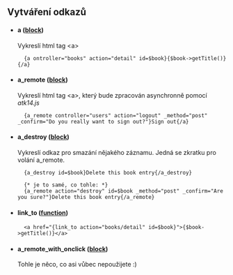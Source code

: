Vytváření odkazů
----------------
* #### a ([block](https://github.com/atk14/Atk14/blob/master/src/atk14/helpers/block.a.php))

	Vykreslí html tag &lt;a&gt;

		{a ontroller="books" action="detail" id=$book}{$book->getTitle()}{/a}

* #### a\_remote ([block](https://github.com/atk14/Atk14/blob/master/src/atk14/helpers/block.a_remote.php))

	Vykreslí html tag &lt;a&gt;, který bude zpracován asynchronně pomocí _atk14.js_

		{a_remote controller="users" action="logout" _method="post" _confirm="Do you really want to sign out?"}Sign out{/a}

* #### a\_destroy ([block](https://github.com/atk14/Atk14/blob/master/src/atk14/helpers/block.a_destroy.php))

	Vykreslí odkaz pro smazání nějakého záznamu. Jedná se zkratku pro volání a\_remote.

		{a_destroy id=$book}Delete this book entry{/a_destroy}

		{* je to samé, co tohle: *}
		{a_remote action="destroy" id=$book _method="post" _confirm="Are you sure?"}Delete this book entry{/a_remote}

* #### link\_to ([function](https://github.com/atk14/Atk14/blob/master/src/atk14/helpers/function.link_to.php))

		<a href="{link_to action="books/detail" id=$book}">{$book->getTitle()}</a>

* #### a\_remote\_with\_onclick ([block](https://github.com/atk14/Atk14/blob/master/src/atk14/helpers/block.a_remote_with_onclick.php))

	Tohle je něco, co asi vůbec nepoužijete :)
